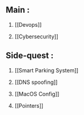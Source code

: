 
## Main :

1. [[Devops]]

2. [[Cybersecurity]]


## Side-quest :

1. [[Smart Parking System]]

2. [[DNS spoofing]]

3. [[MacOS Config]]

4. [[Pointers]]




